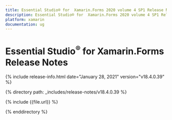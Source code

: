 ```yaml
---
title: Essential Studio® for  Xamarin.Forms 2020 volume 4 SP1 Release Notes  
description: Essential Studio® for  Xamarin.Forms 2020 volume 4 SP1 Release Notes  
platform: xamarin
documentation: ug
---
```


# Essential Studio<sup>®</sup> for  Xamarin.Forms  Release Notes  

{% include release-info.html date="January 28, 2021"  version="v18.4.0.39" %} 


{% directory path: _includes/release-notes/v18.4.0.39 %}

{% include {{file.url}} %}

{% enddirectory %}